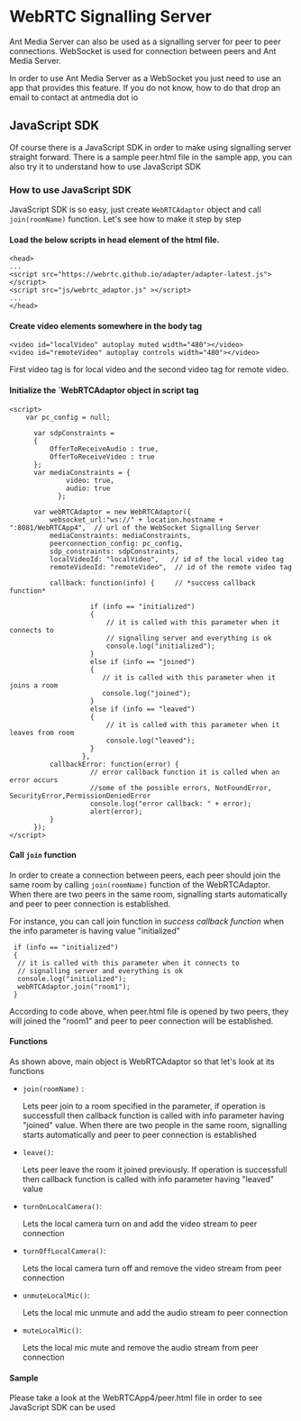 
# WebRTC Signalling Server 
Ant Media Server can also be used as a signalling server for peer to peer connections. WebSocket is used for connection
between peers and Ant Media Server. 

In order to use Ant Media Server as a WebSocket you just need to use an app that provides this feature. If you do not know, 
how to do that drop an email to contact at antmedia dot io

## JavaScript SDK
Of course there is a JavaScript SDK in order to make using signalling server straight forward. 
There is a sample peer.html file in the sample app, you can also try it to understand how to use JavaScript SDK 

### How to use JavaScript SDK
JavaScript SDK is so easy, just create `WebRTCAdaptor` object and call `join(roomName)` function. 
Let's see how to make it step by step

#### Load the below scripts in head element of the html file. 

```
<head>
...
<script src="https://webrtc.github.io/adapter/adapter-latest.js"></script>
<script src="js/webrtc_adaptor.js" ></script>
...
</head>
```

#### Create video elements somewhere in the body tag
```
<video id="localVideo" autoplay muted width="480"></video>
<video id="remoteVideo" autoplay controls width="480"></video>
```

First video tag is for local video and the second video tag for remote video.

#### Initialize the `WebRTCAdaptor object in script tag
```
<script>
    var pc_config = null;
	
	  var sdpConstraints = 
	  {
		  OfferToReceiveAudio : true,
		  OfferToReceiveVideo : true	
	  };
	  var mediaConstraints = {
	          video: true,
	          audio: true
	        };
	
	  var webRTCAdaptor = new WebRTCAdaptor({
		  websocket_url:"ws://" + location.hostname + ":8081/WebRTCApp4",  // url of the WebSocket Signalling Server
		  mediaConstraints: mediaConstraints, 
		  peerconnection_config: pc_config,
		  sdp_constraints: sdpConstraints,
		  localVideoId: "localVideo",   // id of the local video tag
		  remoteVideoId: "remoteVideo",  // id of the remote video tag
		  
		  callback: function(info) {     // *success callback function*
			  
                    if (info == "initialized")  
                    {  
                        // it is called with this parameter when it connects to                            
                        // signalling server and everything is ok 
                        console.log("initialized");
                    }
                    else if (info == "joined")
                    { 
                       // it is called with this parameter when it joins a room
                       console.log("joined");
                    }
                    else if (info == "leaved")
                    {
                        // it is called with this parameter when it leaves from room
                        console.log("leaved");
                    }
                  },
		  callbackError: function(error) {  
                    // error callback function it is called when an error occurs
                    //some of the possible errors, NotFoundError, SecurityError,PermissionDeniedError
                    console.log("error callback: " + error);
                    alert(error);
		  }
	  });
</script>
```

#### Call `join` function
In order to create a connection between peers, each peer should join the same room by calling `join(roomName)` function of
the WebRTCAdaptor. When there are two peers in the same room, signalling starts automatically and peer to peer connection
is established.

For instance, you can call join function in *success callback function* when the info parameter is having value "initialized" 

```
 if (info == "initialized")  
 {  
  // it is called with this parameter when it connects to                            
  // signalling server and everything is ok 
  console.log("initialized");
  webRTCAdaptor.join("room1");
 }
```

According to code above, when peer.html file is opened by two peers, they will joined the "room1" and peer to peer connection will be established. 


#### Functions 
As shown above, main object is WebRTCAdaptor so that let's look at its functions

* `join(roomName)` :

    Lets peer join to a room specified in the parameter, if operation is successfull then callback function is called with
info parameter having "joined" value. When there are two people in the same room, signalling starts automatically 
and peer to peer connection is established
* `leave()`: 

    Lets peer leave the room it joined previously. If operation is successfull then callback function is called
with info parameter having "leaved" value
* `turnOnLocalCamera()`: 

    Lets the local camera turn on and add the video stream to peer connection
* `turnOffLocalCamera()`: 

    Lets the local camera turn off and remove the video stream from peer connection
* `unmuteLocalMic()`: 

    Lets the local mic unmute and add the audio stream to peer connection
* `muteLocalMic()`: 

   Lets the local mic mute and remove the audio stream from peer connection



#### Sample
Please take a look at the WebRTCApp4/peer.html file in order to see JavaScript SDK can be used



